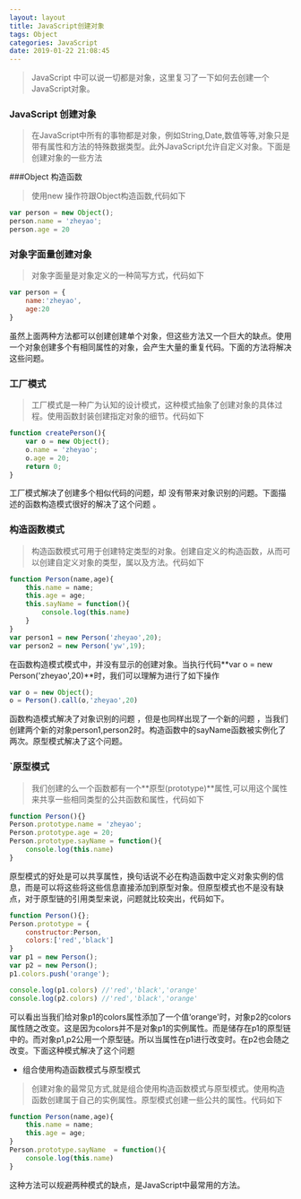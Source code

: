 ```yaml
---
layout: layout
title: JavaScript创建对象
tags: Object
categories: JavaScript
date: 2019-01-22 21:08:45
---
```



> JavaScript 中可以说一切都是对象，这里复习了一下如何去创建一个JavaScript对象。

<!-- more -->

### JavaScript 创建对象

> 在JavaScript中所有的事物都是对象，例如String,Date,数值等等,对象只是带有属性和方法的特殊数据类型。此外JavaScript允许自定义对象。下面是创建对象的一些方法

###Object 构造函数

> 使用new 操作符跟Object构造函数,代码如下

```javascript
var person = new Object();
person.name = 'zheyao';
person.age = 20
```

### 对象字面量创建对象

> 对象字面量是对象定义的一种简写方式，代码如下

```javascript
var person = {
    name:'zheyao',
    age:20
}
```

虽然上面两种方法都可以创建创建单个对象，但这些方法又一个巨大的缺点。使用一个对象创建多个有相同属性的对象，会产生大量的重复代码。下面的方法将解决这些问题。

### 工厂模式

> 工厂模式是一种广为认知的设计模式，这种模式抽象了创建对象的具体过程。使用函数封装创建指定对象的细节。代码如下

```javascript
function createPerson(){
    var o = new Object();
    o.name = 'zheyao';
    o.age = 20;
    return 0;
}
```

工厂模式解决了创建多个相似代码的问题，却 没有带来对象识别的问题。下面描述的函数构造模式很好的解决了这个问题 。

### 构造函数模式

> 构造函数模式可用于创建特定类型的对象。创建自定义的构造函数，从而可以创建自定义对象的类型，属以及方法。代码如下

```javascript
function Person(name,age){
    this.name = name;
    this.age = age;
    this.sayName = function(){
        console.log(this.name)
    }
}
var person1 = new Person('zheyao',20);
var person2 = new Person('yw',19);
```

在函数构造模式模式中，并没有显示的创建对象。当执行代码**var o = new Person('zheyao',20)**时，我们可以理解为进行了如下操作

```javascript
var o = new Object();
o = Person().call(o,'zheyao',20)
```

函数构造模式解决了对象识别的问题 ，但是也同样出现了一个新的问题 ，当我们创建两个新的对象person1,person2时。构造函数中的sayName函数被实例化了两次。原型模式解决了这个问题。

### `原型模式

>我们创建的么一个函数都有一个**原型(prototype)**属性,可以用这个属性来共享一些相同类型的公共函数和属性，代码如下

```javascript
function Person(){}
Person.prototype.name = 'zheyao';
Person.prototype.age = 20;
Person.prototype.sayName = function(){
    console.log(this.name)
}
```

原型模式的好处是可以共享属性，换句话说不必在构造函数中定义对象实例的信息，而是可以将这些将这些信息直接添加到原型对象。但原型模式也不是没有缺点，对于原型链的引用类型来说，问题就比较突出，代码如下。

```javascript
function Person(){};
Person.prototype = {
    constructor:Person,
    colors:['red','black']
}
var p1 = new Person();
var p2 = new Person();
p1.colors.push('orange');

console.log(p1.colors) //'red','black','orange'
console.log(p2.colors) //'red','black','orange'
```

可以看出当我们给对象p1的colors属性添加了一个值‘orange'时，对象p2的colors属性随之改变。这是因为colors并不是对象p1的实例属性。而是储存在p1的原型链中的。而对象p1,p2公用一个原型链。所以当属性在p1进行改变时。在p2也会随之改变。下面这种模式解决了这个问题

* 组合使用构造函数模式与原型模式

> 创建对象的最常见方式,就是组合使用构造函数模式与原型模式。使用构造函数创建属于自己的实例属性。原型模式创建一些公共的属性。代码如下

```javascript
function Person(name,age){
	this.name = name;
    this.age = age;
}
Person.prototype.sayName  = function(){
    console.log(this.name)
}
```

这种方法可以规避两种模式的缺点，是JavaScript中最常用的方法。